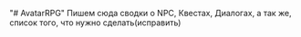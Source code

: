 "# AvatarRPG" 
Пишем сюда сводки о NPC, Квестах, Диалогах, а так же, список того, что нужно сделать(исправить)

